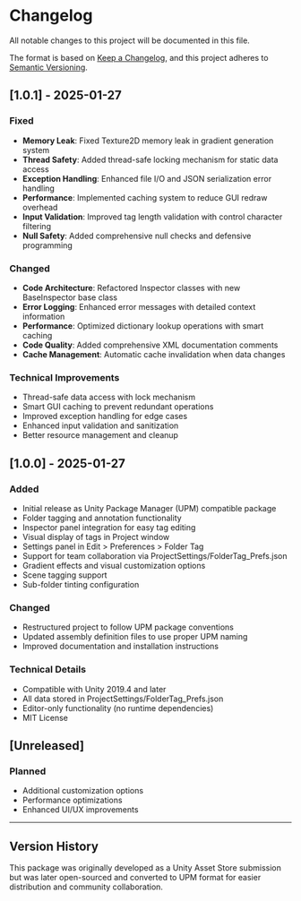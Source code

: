 # Changelog

All notable changes to this project will be documented in this file.

The format is based on [Keep a Changelog](https://keepachangelog.com/en/1.0.0/),
and this project adheres to [Semantic Versioning](https://semver.org/spec/v2.0.0.html).

## [1.0.1] - 2025-01-27

### Fixed
- **Memory Leak**: Fixed Texture2D memory leak in gradient generation system
- **Thread Safety**: Added thread-safe locking mechanism for static data access
- **Exception Handling**: Enhanced file I/O and JSON serialization error handling
- **Performance**: Implemented caching system to reduce GUI redraw overhead
- **Input Validation**: Improved tag length validation with control character filtering
- **Null Safety**: Added comprehensive null checks and defensive programming

### Changed
- **Code Architecture**: Refactored Inspector classes with new BaseInspector base class
- **Error Logging**: Enhanced error messages with detailed context information
- **Performance**: Optimized dictionary lookup operations with smart caching
- **Code Quality**: Added comprehensive XML documentation comments
- **Cache Management**: Automatic cache invalidation when data changes

### Technical Improvements
- Thread-safe data access with lock mechanism
- Smart GUI caching to prevent redundant operations
- Improved exception handling for edge cases
- Enhanced input validation and sanitization
- Better resource management and cleanup

## [1.0.0] - 2025-01-27

### Added
- Initial release as Unity Package Manager (UPM) compatible package
- Folder tagging and annotation functionality
- Inspector panel integration for easy tag editing
- Visual display of tags in Project window
- Settings panel in Edit > Preferences > Folder Tag
- Support for team collaboration via ProjectSettings/FolderTag_Prefs.json
- Gradient effects and visual customization options
- Scene tagging support
- Sub-folder tinting configuration

### Changed
- Restructured project to follow UPM package conventions
- Updated assembly definition files to use proper UPM naming
- Improved documentation and installation instructions

### Technical Details
- Compatible with Unity 2019.4 and later
- All data stored in ProjectSettings/FolderTag_Prefs.json
- Editor-only functionality (no runtime dependencies)
- MIT License

## [Unreleased]

### Planned
- Additional customization options
- Performance optimizations
- Enhanced UI/UX improvements

---

## Version History

This package was originally developed as a Unity Asset Store submission but was later open-sourced and converted to UPM format for easier distribution and community collaboration. 